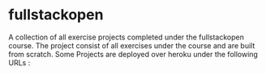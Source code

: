 # fullstackopen
A collection of all exercise projects completed under the fullstackopen course.
The project consist of all exercises under the course and are built from scratch.
Some Projects are deployed over heroku under the following URLs :

